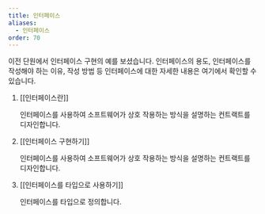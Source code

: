 ```yaml
---
title: 인터페이스
aliases:
  - 인터페이스
order: 70
---
```


이전 단원에서 인터페이스 구현의 예를 보셨습니다. 인터페이스의 용도, 인터페이스를 작성해야 하는 이유, 작성 방법 등 인터페이스에 대한 자세한 내용은 여기에서 확인할 수 있습니다.


1. [[인터페이스란]]
	
	인터페이스를 사용하여 소프트웨어가 상호 작용하는 방식을 설명하는 컨트랙트를 디자인합니다.
	
2. [[인터페이스 구현하기]]
	
	인터페이스를 사용하여 소프트웨어가 상호 작용하는 방식을 설명하는 컨트랙트를 디자인합니다.
	
3. [[인터페이스를 타입으로 사용하기]]
	
	인터페이스를 타입으로 정의합니다.
	